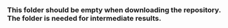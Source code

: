 ### This folder should be empty when downloading the repository. The folder is needed for intermediate results. 
